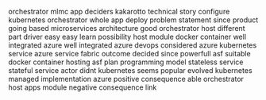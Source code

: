 orchestrator mlmc app deciders kakarotto technical story configure kubernetes orchestrator whole app deploy problem statement since product going based microservices architecture good orchestrator host different part driver easy easy learn possibility host module docker container well integrated azure well integrated azure devops considered azure kubernetes service azure service fabric outcome decided since powerfull asf suitable docker container hosting asf plan programming model stateless service stateful service actor didnt kubernetes seems popular evolved kubernetes managed implementation azure positive consequence able orchestrator host apps module negative consequence link